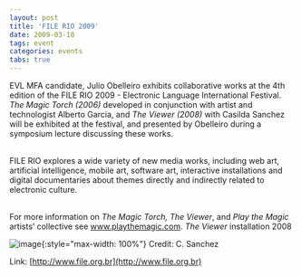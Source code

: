 ```yaml
---
layout: post
title: 'FILE RIO 2009'
date: 2009-03-10
tags: event
categories: events
tabs: true
---
```


EVL MFA candidate, Julio Obelleiro exhibits collaborative works at the 4th edition of the FILE RIO 2009 - Electronic Language International Festival. <em>The Magic Torch (2006)</em> developed in conjunction with artist and technologist Alberto Garcia, and <em>The Viewer (2008)</em> with Casilda Sanchez will be exhibited at the festival, and presented by Obelleiro during a symposium lecture discussing these works.<br><br>

FILE RIO explores a wide variety of new media works, including web art, artificial intelligence, mobile art, software art, interactive installations and digital documentaries about themes directly and indirectly related to electronic culture.<br><br>

For more information on <em>The Magic Torch, The Viewer</em>, and <em>Play the Magic</em> artists&rsquo; collective see <a href="http://www.playthemagic.com">www.playthemagic.com</a>.
<em>The Viewer</em> installation 2008

![image](https://www.evl.uic.edu/output/originals/viewer_sm.png-srcw.jpg){:style="max-width: 100%"}
Credit: C. Sanchez


Link: [http://www.file.org.br](http://www.file.org.br)
